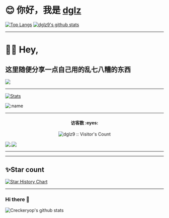# 😊 你好，我是 [dglz](https://github.com/dglz9)

[![Top Langs](https://github-readme-stats.vercel.app/api/top-langs/?username=dglz9&layout=compact&hide_title=true&hide_border=true&theme=onedark)](https://github.com/dglz9)
[![dglz9's github stats](https://github-readme-stats.vercel.app/api?username=dglz9&hide=issues&show_icons=true&line_height=24&hide_title=true&hide_border=true&theme=onedark)](https://github.com/dglz9)

-----

# 👋🏻 Hey, 

## 这里随便分享一点自己用的乱七八糟的东西

![](https://cdn.jsdelivr.net/gh/dglz9/dglz9@main/assets/github-contribution-grid-snake.svg)

-----

[![Stats](https://github-readme-stats.vercel.app/api?username=dglz9&show_icons=true&theme=merko)](https://github-readme-stats.vercel.app/api?username=dglz9&show_icons=true&theme=merko)

  ![:name](https://count.getloli.com/get/@dglz9?theme=gelbooru-h)

-----

<h4 align="center">访客数 :eyes:</h4>

<p align="center"><img src="https://profile-counter.glitch.me/dglz9/count.svg" alt="dglz9 :: Visitor's Count" /></p>
<a href="https://github.com/anuraghazra/github-readme-stats">
  <img align="center" src="https://github-readme-stats.vercel.app/api/?username=dglz9&count_private=true&show_icons=true&theme=dracula" />
</a>

<a href="https://github.com/dglz9/ToolsFx">
  <img align="center" src="https://github-readme-stats.vercel.app/api/top-langs/?username=dglz9&layout=compact&theme=dracula" />
</a>

<br/>
<hr/>

-----

</details>

## ✨Star count
[![Star History Chart](https://api.star-history.com/svg?repos=dglz9/dglz9&type=Date)](https://star-history.com/#dglz9/dglz9&Date)

-----

### Hi there 👋

![Creckeryop's github stats](https://github-readme-stats.vercel.app/api?username=dglz9&show_icons=true)
<br>

<!--
![Top Langs](https://github-readme-stats.vercel.app/api/top-langs/?username=dglz9&layout=compact)

**dglz9/dglz9** is a ✨ _special_ ✨ repository because its `README.md` (this file) appears on your GitHub profile.

Here are some ideas to get you started:

- 🔭 I’m currently working on ...
- 🌱 I’m currently learning ...
- 👯 I’m looking to collaborate on ...
- 🤔 I’m looking for help with ...
- 💬 Ask me about ...
- 📫 How to reach me: ...
- 😄 Pronouns: ...
- ⚡ Fun fact: ...
-->
